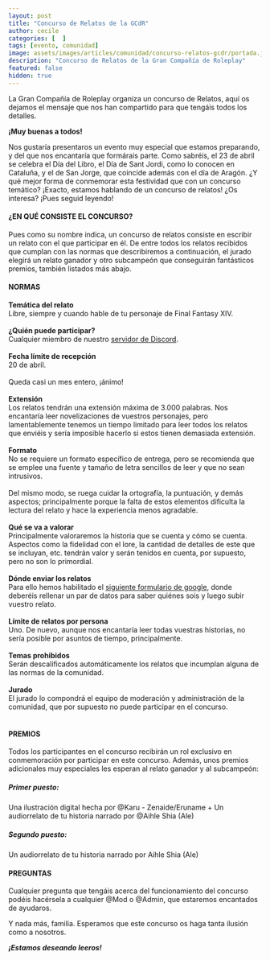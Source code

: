 ```yaml
---
layout: post
title: "Concurso de Relatos de la GCdR"
author: cecile
categories: [  ]
tags: [evento, comunidad]
image: assets/images/articles/comunidad/concurso-relatos-gcdr/portada.jpg
description: "Concurso de Relatos de la Gran Compañía de Roleplay"
featured: false
hidden: true
---
```


La Gran Compañía de Roleplay organiza un concurso de Relatos, aquí os dejamos el mensaje que nos han compartido para que tengáis todos los detalles. 

**¡Muy buenas a todos!**
 
Nos gustaría presentaros un evento muy especial que estamos preparando, y del que nos encantaría que formárais parte. Como sabréis, el 23 de abril se celebra el Día del Libro, el Día de Sant Jordi, como lo conocen en Cataluña, y el de San Jorge, que coincide además con el día de Aragón. ¿Y qué mejor forma de conmemorar esta festividad que con un concurso temático? ¡Exacto, estamos hablando de un concurso de relatos! ¿Os interesa? ¡Pues seguid leyendo! 

#### ¿EN QUÉ CONSISTE EL CONCURSO? 

Pues como su nombre indica, un concurso de relatos consiste en escribir un relato con el que participar en él. De entre todos los relatos recibidos que cumplan con las normas que describiremos a continuación, el jurado elegirá un relato ganador y otro subcampeón que conseguirán fantásticos premios, también listados más abajo. 

####  NORMAS 

<div class="card">
  <div class="card-header">
     <b>Temática del relato</b>
  </div>
  <div class="card-body">
    Libre, siempre y cuando hable de tu personaje de Final Fantasy XIV.
  </div>
</div>

<br/>

<div class="card">
  <div class="card-header">
     <b>¿Quién puede participar?</b>
  </div>
  <div class="card-body">
    Cualquier miembro de nuestro <a href="https://discord.gg/sUbcwfc5em" target="_blank">servidor de Discord</a>.
  </div>
</div>

<br/>

<div class="card">
  <div class="card-header">
     <b>Fecha límite de recepción</b>
  </div>
  <div class="card-body">
    20 de abril.<br/>
    <br/>
    Queda casi un mes entero, ¡ánimo! 
  </div>
</div>

<br/>

<div class="card">
  <div class="card-header">
     <b>Extensión</b>
  </div>
  <div class="card-body">
    Los relatos tendrán una extensión máxima de 3.000 palabras. Nos encantaría leer novelizaciones de vuestros personajes, pero lamentablemente tenemos un tiempo limitado para leer todos los relatos que enviéis y sería imposible hacerlo si estos tienen demasiada extensión. 
  </div>
</div>

<br/>

<div class="card">
  <div class="card-header">
     <b>Formato</b>
  </div>
  <div class="card-body">
    No se requiere un formato específico de entrega, pero se recomienda que se emplee una fuente y tamaño de letra sencillos de leer y que no sean intrusivos.<br/>
    <br/>
    Del mismo modo, se ruega cuidar la ortografía, la puntuación, y demás aspectos; principalmente porque la falta de estos elementos dificulta la lectura del relato y hace la experiencia menos agradable. 
  </div>
</div>

<br/>

<div class="card">
  <div class="card-header">
     <b>Qué se va a valorar</b>
  </div>
  <div class="card-body">
    Principalmente valoraremos la historia que se cuenta y cómo se cuenta. Aspectos como la fidelidad con el lore, la cantidad de detalles de este que se incluyan, etc. tendrán valor y serán tenidos en cuenta, por supuesto, pero no son lo primordial. 
  </div>
</div>

<br/>

<div class="card">
  <div class="card-header">
     <b>Dónde enviar los relatos</b>
  </div>
  <div class="card-body">
    Para ello hemos habilitado el <a href="https://forms.gle/vrz23tj1y6QLanLK9" target="_blank">siguiente formulario de google</a>, donde deberéis rellenar un par de datos para saber quiénes sois y luego subir vuestro relato. 
  </div>
</div>

<br/>

<div class="card">
  <div class="card-header">
     <b>Límite de relatos por persona</b>
  </div>
  <div class="card-body">
    Uno. De nuevo, aunque nos encantaría leer todas vuestras historias, no sería posible por asuntos de tiempo, principalmente. 
  </div>
</div>

<br/>

<div class="card">
  <div class="card-header">
     <b>Temas prohibidos</b>
  </div>
  <div class="card-body">
    Serán descalificados automáticamente los relatos que incumplan alguna de las normas de la comunidad.
  </div>
</div>

<br/>

<div class="card">
  <div class="card-header">
     <b>Jurado</b>
  </div>
  <div class="card-body">
    El jurado lo compondrá el equipo de moderación y administración de la comunidad, que por supuesto no puede participar en el concurso.
  </div>
</div>

<br/>

#### PREMIOS

Todos los participantes en el concurso recibirán un rol exclusivo en conmemoración por participar en este concurso. Además, unos premios adicionales muy especiales les esperan al relato ganador y al subcampeón: 

##### Primer puesto: 
Una ilustración digital hecha por @Karu - Zenaide/Eruname + Un audiorrelato de tu historia narrado por @Aihle Shia (Ale)

##### Segundo puesto: 
Un audiorrelato de tu historia narrado por Aihle Shia (Ale)

####  PREGUNTAS

Cualquier pregunta que tengáis acerca del funcionamiento del concurso podéis hacérsela a cualquier @Mod o @Admin, que estaremos encantados de ayudaros. 

Y nada más, familia. Esperamos que este concurso os haga tanta ilusión como a nosotros. 

***¡Estamos deseando leeros!***

